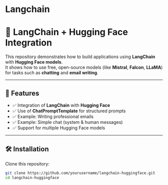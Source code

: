 # Langchain

# 🚀 LangChain + Hugging Face Integration

This repository demonstrates how to build applications using **LangChain** with **Hugging Face models**.  
It shows how to use free, open-source models (like **Mistral**, **Falcon**, **LLaMA**) for tasks such as **chatting** and **email writing**.

---

## 📌 Features
- ✅ Integration of **LangChain** with **Hugging Face**  
- ✅ Use of **ChatPromptTemplate** for structured prompts  
- ✅ Example: Writing professional emails  
- ✅ Example: Simple chat (system & human messages)  
- ✅ Support for multiple Hugging Face models  

---

## 🛠️ Installation

Clone this repository:
```bash
git clone https://github.com/yourusername/langchain-huggingface.git
cd langchain-huggingface